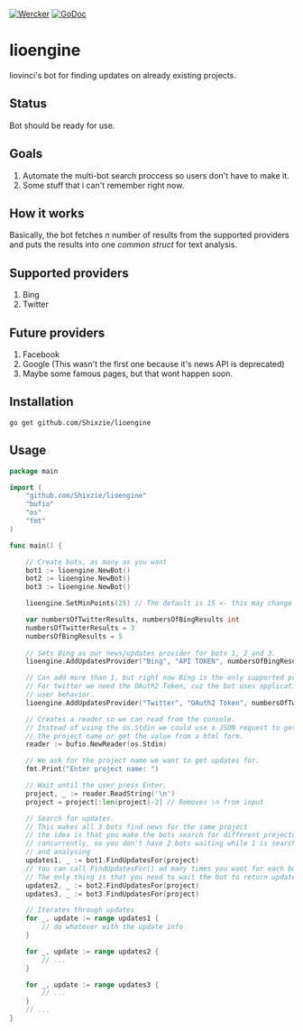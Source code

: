 [![Wercker](https://img.shields.io/wercker/ci/wercker/docs.svg?maxAge=2592000)]()  [![GoDoc](https://godoc.org/github.com/Shixzie/lioengine?status.svg)](https://godoc.org/github.com/Shixzie/lioengine)

# lioengine
liovinci's bot for finding updates on already existing projects.

## Status
Bot should be ready for use. 

## Goals
1. Automate the multi-bot search proccess so users don't have to make it.
3. Some stuff that i can't remember right now.

## How it works
Basically, the bot fetches *n* number of results from the supported providers and puts the results into one *common struct* for text analysis.

## Supported providers

1. Bing
2. Twitter

## Future providers

1. Facebook
2. Google (This wasn't the first one because it's news API is deprecated)
3. Maybe some famous pages, but that wont happen soon.

## Installation
```
go get github.com/Shixzie/lioengine
```

## Usage
```go
package main

import (
	"github.com/Shixzie/lioengine"
	"bufio"
	"os"
	"fmt"
)

func main() {

	// Create bots, as many as you want
	bot1 := lioengine.NewBot()
	bot2 := lioengine.NewBot()
	bot3 := lioengine.NewBot()

	lioengine.SetMinPoints(25) // The default is 15 <- this may change

	var numbersOfTwitterResults, numbersOfBingResults int
	numbersOfTwitterResults = 3
	numbersOfBingResults = 5
	
	// Sets Bing as our news/updates provider for bots 1, 2 and 3.
	lioengine.AddUpdatesProvider("Bing", "API TOKEN", numbersOfBingResults, bot1, bot2, bot3 ...)

	// Can add more than 1, but right now Bing is the only supported provider.
	// For twitter we need the OAuth2 Token, cuz the bot uses application-only as it doesn't need
	// user behavior.
	lioengine.AddUpdatesProvider("Twitter", "OAuth2 Token", numbersOfTwitterResults, bot1, bot2, bot3)

	// Creates a reader so we can read from the console.
	// Instead of using the os.Stdin we could use a JSON request to get
	// the project name or get the value from a html form.
	reader := bufio.NewReader(os.Stdin)

	// We ask for the project name we want to get updates for.
    fmt.Print("Enter project name: ")

    // Wait until the user press Enter.
    project, _ := reader.ReadString('\n')
	project = project[:len(project)-2] // Removes \n from input

    // Search for updates.
	// This makes all 3 bots find news for the same project
	// the idea is that you make the bots search for different projects
	// concurrently, so you don't have 2 bots waiting while 1 is searching
	// and analysing 
	updates1, _ := bot1.FindUpdatesFor(project)
	// You can call FindUpdatesFor() ad many times you want for each bot.
	// The only thing is that you need to wait the bot to return updates. 
	updates2, _ := bot2.FindUpdatesFor(project)
	updates3, _ := bot3.FindUpdatesFor(project)

	// Iterates through updates
	for _, update := range updates1 {
		// do whatever with the update info
	}

	for _, update := range updates2 {
		// ...
	}

	for _, update := range updates3 {
		// ...
	}
	// ...
}
```